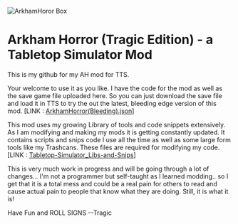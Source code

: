 ![ArkhamHoror Box](https://i.imgur.com/flSfMgM.jpg)
# Arkham Horror (Tragic Edition) - a Tabletop Simulator Mod

This is my github for my AH mod for TTS. 

Your welcome to use it as you like. I have the code for the mod as well as the save game file uploaded here. So you can just download the save file and load it in TTS to try the out the latest, bleeding edge version of this mod. [LINK : [ArkhamHorror(Bleeding).json](https://github.com/TragicTheBlathering/Tabletop-Simulator_ArkhamHorror_Mod/blob/main/ArkhamHorror(Bleeding).json)]

This mod uses my growing Library of tools and code snippets extensively. As I am modifying and making my mods it is getting constantly updated. It contains scripts and snips code I use all the time as well as some large form tools like my Trashcans. These files are required for modifying my code. [LINK : [Tabletop-Simulator_Libs-and-Snips](https://github.com/TragicTheBlathering/Tabletop-Simulator_Libs-and-Snips)]

This is very much work in progress and will be going through a lot of changes... I'm not a programmer but self-taught as I learned modding.. so I get that it is a total mess and could be a real pain for others to read and cause actual pain to people that know what they are doing. Still, it is what it is!

Have Fun and ROLL SIGNS
--Tragic
